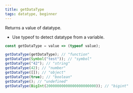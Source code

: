 ```yaml
---
title: getDataType
tags: datatype, beginner
---
```


Returns a value of datatype.

- Use typeof to detect datatype from a variable.

```js
const getDataType = value => (typeof value);
```

```js
getDataType(getDataType); // "function"
getDataType(Symbol("test")); // "symbol"
getDataType("42"); // "string"
getDataType(42); // "number"
getDataType([]); // "object"
getDataType(true); // "boolean"
getDataType(); // "undefined"
getDataType(BigInt(20000000000000000000000)); // "bigint"
```
